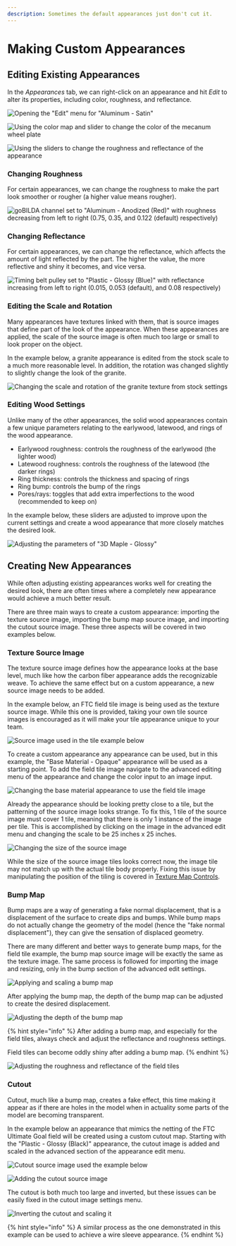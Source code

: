 ```yaml
---
description: Sometimes the default appearances just don't cut it.
---
```


# Making Custom Appearances

## Editing Existing Appearances

In the _Appearances_ tab, we can right-click on an appearance and hit _Edit_ to alter its properties, including color, roughness, and reflectance.

![Opening the &quot;Edit&quot; menu for &quot;Aluminum - Satin&quot;](../.gitbook/assets/957ccecf89eeca52c7a9926838348a7e.gif)

![Using the color map and slider to change the color of the mecanum wheel plate](../.gitbook/assets/culurz.gif)

![Using the sliders to change the roughness and reflectance of the appearance](../.gitbook/assets/slidurr.gif)

### Changing Roughness

For certain appearances, we can change the roughness to make the part look smoother or rougher \(a higher value means rougher\).

![goBILDA channel set to &quot;Aluminum - Anodized \(Red\)&quot; with roughness decreasing from left to right \(0.75, 0.35, and 0.122 \(default\) respectively\)](../.gitbook/assets/roughness.png)

### Changing Reflectance

For certain appearances, we can change the reflectance, which affects the amount of light reflected by the part. The higher the value, the more reflective and shiny it becomes, and vice versa.

![Timing belt pulley set to &quot;Plastic - Glossy \(Blue\)&quot; with reflectance increasing from left to right \(0.015, 0.053 \(default\), and 0.08 respectively\)](../.gitbook/assets/pull.png)

### Editing the Scale and Rotation

Many appearances have textures linked with them, that is source images that define part of the look of the appearance. When these appearances are applied, the scale of the source image is often much too large or small to look proper on the object.

In the example below, a granite appearance is edited from the stock scale to a much more reasonable level. In addition, the rotation was changed slightly to slightly change the look of the granite.

![Changing the scale and rotation of the granite texture from stock settings](../.gitbook/assets/123187422eecc9520066f1c2469663ab.gif)

### Editing Wood Settings

Unlike many of the other appearances, the solid wood appearances contain a few unique parameters relating to the earlywood, latewood, and rings of the wood appearance.

* Earlywood roughness: controls the roughness of the earlywood \(the lighter wood\)
* Latewood roughness: controls the roughness of the latewood \(the darker rings\)
* Ring thickness: controls the thickness and spacing of rings
* Ring bump: controls the bump of the rings
* Pores/rays: toggles that add extra imperfections to the wood \(recommended to keep on\)

In the example below, these sliders are adjusted to improve upon the current settings and create a wood appearance that more closely matches the desired look.

![Adjusting the parameters of &quot;3D Maple - Glossy&quot;](../.gitbook/assets/6e73d80746bf3c9ac5bde2b5028104c4.gif)

## Creating New Appearances

While often adjusting existing appearances works well for creating the desired look, there are often times where a completely new appearance would achieve a much better result.

There are three main ways to create a custom appearance: importing the texture source image, importing the bump map source image, and importing the cutout source image. These three aspects will be covered in two examples below.

### Texture Source Image

The texture source image defines how the appearance looks at the base level, much like how the carbon fiber appearance adds the recognizable weave. To achieve the same effect but on a custom appearance, a new source image needs to be added.

In the example below, an FTC field tile image is being used as the texture source image. While this one is provided, taking your own tile source images is encouraged as it will make your tile appearance unique to your team.

![Source image used in the tile example below](../.gitbook/assets/fieldtiles-editednoedge-contrast_brightness.png)

To create a custom appearance any appearance can be used, but in this example, the "Base Material - Opaque" appearance will be used as a starting point. To add the field tile image navigate to the advanced editing menu of the appearance and change the color input to an image input.

![Changing the base material appearance  to use the field tile image](../.gitbook/assets/8b3778cd3dd3e9fdf35db60e133d5d16.gif)

Already the appearance should be looking pretty close to a tile, but the patterning of the source image looks strange. To fix this, 1 tile of the source image must cover 1 tile, meaning that there is only 1 instance of the image per tile. This is accomplished by clicking on the image in the advanced edit menu and changing the scale to be 25 inches x 25 inches.

![Changing the size of the source image](../.gitbook/assets/f1abd2162bc0465a5ebf39badca17c8b.gif)

While the size of the source image tiles looks correct now, the image tile may not match up with the actual tile body properly. Fixing this issue by manipulating the position of the tiling is covered in [Texture Map Controls](texture-map-controls.md).

### Bump Map

Bump maps are a way of generating a fake normal displacement, that is a displacement of the surface to create dips and bumps. While bump maps do not actually change the geometry of the model \(hence the "fake normal displacement"\), they can give the sensation of displaced geometry.

There are many different and better ways to generate bump maps, for the field tile example, the bump map source image will be exactly the same as the texture image. The same process is followed for importing the image and resizing, only in the bump section of the advanced edit settings.

![Applying and scaling a bump map](../.gitbook/assets/243d2f19086397ecfe96ff320f3be245.gif)

After applying the bump map, the depth of the bump map can be adjusted to create the desired displacement.

![Adjusting the depth of the bump map](../.gitbook/assets/b7448dd913654b27ab3698fbb41ddb04.gif)

{% hint style="info" %}
After adding a bump map, and especially for the field tiles, always check and adjust the reflectance and roughness settings.

Field tiles can become oddly shiny after adding a bump map.
{% endhint %}

![Adjusting the roughness and reflectance of the field tiles](../.gitbook/assets/c0fdf4f8d3ca87397adc7b8552635977.gif)

### Cutout

Cutout, much like a bump map, creates a fake effect, this time making it appear as if there are holes in the model when in actuality some parts of the model are becoming transparent.

In the example below an appearance that mimics the netting of the FTC Ultimate Goal field will be created using a custom cutout map. Starting with the "Plastic - Glossy \(Black\)" appearance, the cutout image is added and scaled in the advanced section of the appearance edit menu.

![Cutout source image used the example below](../.gitbook/assets/untitled-drawing-26-.png)

![Adding the cutout source image](../.gitbook/assets/59810a0ac88f6522598127779b598a99.gif)

The cutout is both much too large and inverted, but these issues can be easily fixed in the cutout image settings menu.

![Inverting the cutout and scaling it](../.gitbook/assets/8c7fe13c8eb85715b056bb2e1ba7becc.gif)

{% hint style="info" %}
A similar process as the one demonstrated in this example can be used to achieve a wire sleeve appearance.
{% endhint %}

